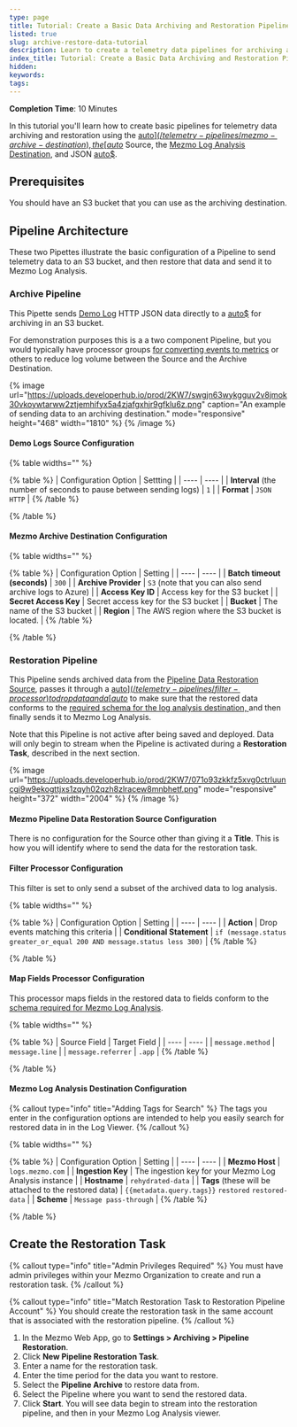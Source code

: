 ```yaml
---
type: page
title: Tutorial: Create a Basic Data Archiving and Restoration Pipeline
listed: true
slug: archive-restore-data-tutorial
description: Learn to create a telemetry data pipelines for archiving and restoration using Mezmo's tools. This tutorial covers configuring archives to S3, restoring data to Mezmo Log Analysis, and managing pipelines with demo logs.
index_title: Tutorial: Create a Basic Data Archiving and Restoration Pipeline
hidden: 
keywords: 
tags: 
---
```



**Completion Time**: 10 Minutes

In this tutorial you'll learn how to create basic pipelines for telemetry data archiving and restoration using the [auto$](/telemetry-pipelines/mezmo-archive-destination),  the [auto$](/telemetry-pipelines/pipeline-data-restoration-source) Source, the  [Mezmo Log Analysis Destination](/telemetry-pipelines/mezmo-destination), and JSON [auto$](/telemetry-pipelines/demo-logs-source).

## Prerequisites

You should have an S3 bucket that you can use as the archiving destination.

## Pipeline Architecture

These two Pipettes illustrate the basic configuration of a Pipeline to send telemetry data to an S3 bucket, and then restore that data and send it to Mezmo Log Analysis.

### Archive Pipeline

This Pipette sends [Demo Log](/telemetry-pipelines/demo-logs-source) HTTP JSON data directly to a [auto$](/telemetry-pipelines/mezmo-archive-destination) for archiving in an S3 bucket.

For demonstration purposes this is a a two component Pipeline, but you would typically have processor groups [for converting events to metrics](/practioner-guide-data-optimization/pipeline-example--convert-200-events-to-metrics) or others to reduce log volume between the Source and the Archive Destination.

{% image url="https://uploads.developerhub.io/prod/2KW7/swgjn63wykgguv2v8jmok30vkoywtarww2ztjemhifyx5a4zjafgxhjr9gfklu6z.png" caption="An example of sending data to an archiving destination." mode="responsive" height="468" width="1810" %}
{% /image %}


#### Demo Logs Source Configuration

{% table widths="" %}

{% table %}
| Configuration Option | Settting | 
| ---- | ---- | 
| **Interval** (the number of seconds to pause between sending logs) | `1` | 
| **Format** | `JSON HTTP` | 
{% /table %}

{% /table %}


#### Mezmo Archive Destination Configuration

{% table widths="" %}

{% table %}
| Configuration Option | Setting | 
| ---- | ---- | 
| **Batch timeout (seconds)** | `300` | 
| **Archive Provider** | `S3` (note that you can also send archive logs to Azure) | 
| **Access Key ID** | Access key for the S3 bucket | 
| **Secret Access Key** | Secret access key for the S3 bucket | 
| **Bucket** | The name of the S3 bucket | 
| **Region** | The AWS region where the S3 bucket is located. | 
{% /table %}

{% /table %}

### Restoration Pipeline

This Pipeline sends archived data from the [Pipeline Data Restoration Source](/telemetry-pipelines/pipeline-data-restoration-source), passes it through a [auto$](/telemetry-pipelines/filter-processor)  to drop data and a [auto$](/telemetry-pipelines/map-fields-processor) to make sure that the restored data conforms to the [required schema for the log analysis destination, ](/telemetry-pipelines/required-schema-for-mezmo-log-analysis-destination) and then finally sends it to Mezmo Log Analysis.

Note that this Pipeline is not active after being saved and deployed. Data will only begin to stream when the Pipeline is activated during a **Restoration Task**, described in the next section.

{% image url="https://uploads.developerhub.io/prod/2KW7/071o93zkkfz5xvg0ctrluuncgi9w9ekogttjxs1zqyh02qzh8zlracew8mnbhetf.png" mode="responsive" height="372" width="2004" %}
{% /image %}


#### Mezmo Pipeline Data Restoration Source Configuration

There is no configuration for the Source other than giving it a **Title**. This is how you will identify where to send the data for the restoration task.


#### Filter Processor Configuration

This filter is set to only send a subset of the archived data to log analysis.

{% table widths="" %}

{% table %}
| Configuration Option | Setting | 
| ---- | ---- | 
| **Action** | Drop events matching this criteria | 
| **Conditional Statement** | `if (message.status greater_or_equal 200 AND message.status less 300)` | 
{% /table %}

{% /table %}


#### Map Fields Processor Configuration

This processor maps fields in the restored data to fields conform to the [schema required for Mezmo Log Analysis](/telemetry-pipelines/required-schema-for-mezmo-log-analysis-destination).

{% table widths="" %}

{% table %}
| Source Field | Target Field | 
| ---- | ---- | 
| `message.method` | `message.line` | 
| `message.referrer` | `.app` | 
{% /table %}

{% /table %}


#### Mezmo Log Analysis Destination Configuration

{% callout type="info" title="Adding Tags for Search" %}
The tags you enter in the configuration options are intended to help you easily search for restored data in in the Log Viewer.
{% /callout %}

{% table widths="" %}

{% table %}
| Configuration Option | Setting | 
| ---- | ---- | 
| **Mezmo Host** | `logs.mezmo.com` | 
| **Ingestion Key** | The ingestion key for your Mezmo Log Analysis instance | 
| **Hostname** | `rehydrated-data` | 
| **Tags** (these will be attached to the restored data) | `{{metadata.query.tags}}` `restored` `restored- data` | 
| **Scheme** | `Message pass-through` | 
{% /table %}

{% /table %}

## Create the Restoration Task

{% callout type="info" title="Admin Privileges Required" %}
You must have admin privileges within your Mezmo Organization to create and run a restoration task.
{% /callout %}

{% callout type="info" title="Match Restoration Task to Restoration Pipeline Account" %}
You should create the restoration task in the same account that is associated with the restoration pipeline.
{% /callout %}

1. In the Mezmo Web App, go to **Settings &gt; Archiving &gt; Pipeline Restoration**.
2. Click **New Pipeline Restoration Task**.
3. Enter a name for the restoration task.
4. Enter the time period for the data you want to restore.
5. Select the **Pipeline Archive** to restore data from.
6. Select the Pipeline where you want to send the restored data.
7. Click **Start**. You will see data begin to stream into the restoration pipeline, and then in your Mezmo Log Analysis viewer.